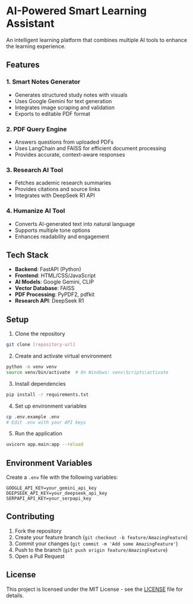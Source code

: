 # AI-Powered Smart Learning Assistant

An intelligent learning platform that combines multiple AI tools to enhance the learning experience.

## Features

### 1. Smart Notes Generator
- Generates structured study notes with visuals
- Uses Google Gemini for text generation
- Integrates image scraping and validation
- Exports to editable PDF format

### 2. PDF Query Engine
- Answers questions from uploaded PDFs
- Uses LangChain and FAISS for efficient document processing
- Provides accurate, context-aware responses

### 3. Research AI Tool
- Fetches academic research summaries
- Provides citations and source links
- Integrates with DeepSeek R1 API

### 4. Humanize AI Tool
- Converts AI-generated text into natural language
- Supports multiple tone options
- Enhances readability and engagement

## Tech Stack

- **Backend**: FastAPI (Python)
- **Frontend**: HTML/CSS/JavaScript
- **AI Models**: Google Gemini, CLIP
- **Vector Database**: FAISS
- **PDF Processing**: PyPDF2, pdfkit
- **Research API**: DeepSeek R1

## Setup

1. Clone the repository
```bash
git clone [repository-url]
```

2. Create and activate virtual environment
```bash
python -m venv venv
source venv/bin/activate  # On Windows: venv\Scripts\activate
```

3. Install dependencies
```bash
pip install -r requirements.txt
```

4. Set up environment variables
```bash
cp .env.example .env
# Edit .env with your API keys
```

5. Run the application
```bash
uvicorn app.main:app --reload
```

## Environment Variables

Create a `.env` file with the following variables:
```
GOOGLE_API_KEY=your_gemini_api_key
DEEPSEEK_API_KEY=your_deepseek_api_key
SERPAPI_API_KEY=your_serpapi_key
```

## Contributing

1. Fork the repository
2. Create your feature branch (`git checkout -b feature/AmazingFeature`)
3. Commit your changes (`git commit -m 'Add some AmazingFeature'`)
4. Push to the branch (`git push origin feature/AmazingFeature`)
5. Open a Pull Request

## License

This project is licensed under the MIT License - see the [LICENSE](LICENSE) file for details. 